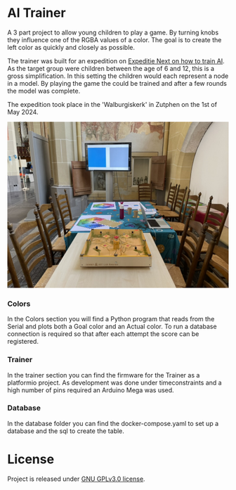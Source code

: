 # AI Trainer

A 3 part project to allow young children to play a game. By turning knobs they influence one of the RGBA values of a color. The goal is to create the left color as quickly and closely as possible. 

The trainer was built for an expedition on [Expeditie Next on how to train AI](https://expeditienext.nl/activiteit/hoe-train-je-ai/). As the target group were children between the age of 6 and 12, this is a gross simplification. In this setting the children would each represent a node in a model. By playing the game the could be trained and after a few rounds the model was complete.

The expedition took place in the 'Walburgiskerk' in Zutphen on the 1st of May 2024.

![Set up](./img/photo.jpeg "Set up")

### Colors

In the Colors section you will find a Python program that reads from the Serial and plots both a Goal color and an Actual color. To run a database connection is required so that after each attempt the score can be registered. 

### Trainer 

In the trainer section you can find the firmware for the Trainer as a platformio project. As development was done under timeconstraints and a high number of pins required an Arduino Mega was used. 

### Database

In the database folder you can find the docker-compose.yaml to set up a database and the sql to create the table. 

# License 

Project is released under [GNU GPLv3.0 license](https://www.gnu.org/licenses/gpl-3.0.en.html). 




